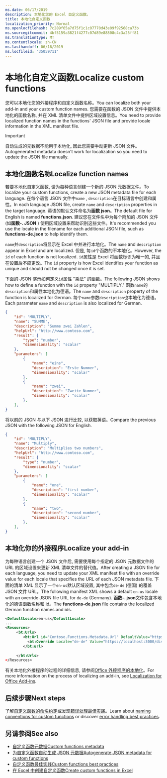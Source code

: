 ```yaml
---
ms.date: 06/17/2019
description: 本地化您的 Excel 自定义函数。
title: 本地化自定义函数
localization_priority: Normal
ms.openlocfilehash: 7c289f65a7d75f1c1c07770d43e09f92568ca73b
ms.sourcegitcommit: 4bf5159a3821f4277c07d89e88808c4c3a25ff81
ms.translationtype: MT
ms.contentlocale: zh-CN
ms.lasthandoff: 06/18/2019
ms.locfileid: "35059711"
---
```

# <a name="localize-custom-functions"></a><span data-ttu-id="87cff-103">本地化自定义函数</span><span class="sxs-lookup"><span data-stu-id="87cff-103">Localize custom functions</span></span>

<span data-ttu-id="87cff-104">您可以本地化您的外接程序和自定义函数名称。</span><span class="sxs-lookup"><span data-stu-id="87cff-104">You can localize both your add-in and your custom function names.</span></span> <span data-ttu-id="87cff-105">您需要在函数的 JSON 文件中提供本地化的函数名称, 并在 XML 清单文件中提供区域设置信息。</span><span class="sxs-lookup"><span data-stu-id="87cff-105">You need to provide localized function names in the functions' JSON file and provide locale information in the XML manifest file.</span></span>

>[!IMPORTANT]
> <span data-ttu-id="87cff-106">自动生成的元数据不能用于本地化, 因此您需要手动更新 JSON 文件。</span><span class="sxs-lookup"><span data-stu-id="87cff-106">Autogenerated metadata doesn't work for localization so you need to update the JSON file manually.</span></span>

## <a name="localize-function-names"></a><span data-ttu-id="87cff-107">本地化函数名称</span><span class="sxs-lookup"><span data-stu-id="87cff-107">Localize function names</span></span>

<span data-ttu-id="87cff-108">若要本地化自定义函数, 请为每种语言创建一个新的 JSON 元数据文件。</span><span class="sxs-lookup"><span data-stu-id="87cff-108">To localize your custom functions, create a new JSON metadata file for each language.</span></span> <span data-ttu-id="87cff-109">在每个语言 JSON 文件中`name` , `description`在目标语言中创建和属性。</span><span class="sxs-lookup"><span data-stu-id="87cff-109">In each language JSON file, create `name` and `description` properties in the target language.</span></span> <span data-ttu-id="87cff-110">英语的默认文件命名为**函数 json**。</span><span class="sxs-lookup"><span data-stu-id="87cff-110">The default file for English is named **functions.json**.</span></span> <span data-ttu-id="87cff-111">建议您在文件名中为每个附加的 JSON 文件 (如**函数-. JSON** ) 使用区域设置来帮助识别这些文件。</span><span class="sxs-lookup"><span data-stu-id="87cff-111">It's recommended you use the locale in the filename for each additional JSON file, such as **functions-de.json** to help identify them.</span></span>

<span data-ttu-id="87cff-112">`name`并`description`将显示在 Excel 中并进行本地化。</span><span class="sxs-lookup"><span data-stu-id="87cff-112">The `name` and `description` appear in Excel and are localized.</span></span> <span data-ttu-id="87cff-113">但是, 每`id`个函数的不本地化。</span><span class="sxs-lookup"><span data-stu-id="87cff-113">However, the `id` of each function is not localized.</span></span> <span data-ttu-id="87cff-114">`id`属性是 Excel 将函数标识为唯一的, 并且在设置后不应更改。</span><span class="sxs-lookup"><span data-stu-id="87cff-114">The `id` property is how Excel identifies your function as unique and should not be changed once it is set.</span></span>

<span data-ttu-id="87cff-115">下面的 JSON 演示如何定义`id`属性 "乘法" 的函数。</span><span class="sxs-lookup"><span data-stu-id="87cff-115">The following JSON shows how to define a function with the `id` property "MULTIPLY."</span></span> <span data-ttu-id="87cff-116">函数`name`的`description`和属性本地化为德语。</span><span class="sxs-lookup"><span data-stu-id="87cff-116">The `name` and `description` property of the function is localized for German.</span></span> <span data-ttu-id="87cff-117">每个`name`参数`description`也本地化为德语。</span><span class="sxs-lookup"><span data-stu-id="87cff-117">Each parameter `name` and `description` is also localized for German.</span></span>

```JSON
{
    "id": "MULTIPLY",
    "name": "SUMME",
    "description": "Summe zwei Zahlen",
    "helpUrl": "http://www.contoso.com",
    "result": {
        "type": "number",
        "dimensionality": "scalar"
    },
    "parameters": [
        {
            "name": "eins",
            "description": "Erste Nummer",
            "dimensionality": "scalar"
        },
        {
            "name": "zwei",
            "description": "Zweite Nummer",
            "dimensionality": "scalar"
        },
    ],
}
```

<span data-ttu-id="87cff-118">将以前的 JSON 与以下 JSON 进行比较, 以获取英语。</span><span class="sxs-lookup"><span data-stu-id="87cff-118">Compare the previous JSON with the following JSON for English.</span></span>

```JSON
{
    "id": "MULTIPLY",
    "name": "Multiply",
    "description": "Multiplies two numbers",
    "helpUrl": "http://www.contoso.com",
    "result": {
        "type": "number",
        "dimensionality": "scalar"
    },
    "parameters": [
        {
            "name": "one",
            "description": "first number",
            "dimensionality": "scalar"
        },
        {
            "name": "two",
            "description": "second number",
            "dimensionality": "scalar"
        },
    ],
}
```

## <a name="localize-your-add-in"></a><span data-ttu-id="87cff-119">本地化你的外接程序</span><span class="sxs-lookup"><span data-stu-id="87cff-119">Localize your add-in</span></span>

<span data-ttu-id="87cff-120">为每种语言创建一个 JSON 文件后, 需要使用每个指定的 JSON 元数据文件的 URL 的区域设置来更新 XML 清单文件的替代值。</span><span class="sxs-lookup"><span data-stu-id="87cff-120">After creating a JSON file for each language, you need to update your XML manifest file with an override value for each locale that specifies the URL of each JSON metadata file.</span></span> <span data-ttu-id="87cff-121">下面的清单 XML 显示了一个`en-us`默认区域设置, 其中包含`de-de` (德国) 的覆盖 JSON 文件 URL。</span><span class="sxs-lookup"><span data-stu-id="87cff-121">The following manifest XML shows a default `en-us` locale with an override JSON file URL for `de-de` (Germany).</span></span> <span data-ttu-id="87cff-122">**函数-. json**文件包含本地化的德语函数名称和 id。</span><span class="sxs-lookup"><span data-stu-id="87cff-122">The **functions-de.json** file contains the localized German function names and ids.</span></span>

```XML
<DefaultLocale>en-us</DefaultLocale>
...
<Resources>
     <bt:Urls>
        <bt:Url id="Contoso.Functions.Metadata.Url" DefaultValue="https://localhost:3000/dist/functions.json"/>
          <bt:Override Locale="de-de" Value="https://localhost:3000/dist/functions-de.json" />
        </bt:url>
        
     </bt:Urls>
</Resources>
```

<span data-ttu-id="87cff-123">有关本地化外接程序的过程的详细信息, 请参阅[Office 外接程序的本地化](../develop/localization.md#control-localization-from-the-manifest)。</span><span class="sxs-lookup"><span data-stu-id="87cff-123">For more information on the process of localizing an add-in, see [Localization for Office Add-ins](../develop/localization.md#control-localization-from-the-manifest).</span></span>

## <a name="next-steps"></a><span data-ttu-id="87cff-124">后续步骤</span><span class="sxs-lookup"><span data-stu-id="87cff-124">Next steps</span></span>
<span data-ttu-id="87cff-125">了解[自定义函数的命名约定](custom-functions-naming.md)或发现[错误处理最佳实践](custom-functions-errors.md)。</span><span class="sxs-lookup"><span data-stu-id="87cff-125">Learn about [naming conventions for custom functions](custom-functions-naming.md) or discover [error handling best practices](custom-functions-errors.md).</span></span>

## <a name="see-also"></a><span data-ttu-id="87cff-126">另请参阅</span><span class="sxs-lookup"><span data-stu-id="87cff-126">See also</span></span>

* [<span data-ttu-id="87cff-127">自定义函数元数据</span><span class="sxs-lookup"><span data-stu-id="87cff-127">Custom functions metadata</span></span>](custom-functions-json.md)
* [<span data-ttu-id="87cff-128">为自定义函数自动生成 JSON 元数据</span><span class="sxs-lookup"><span data-stu-id="87cff-128">Autogenerate JSON metadata for custom functions</span></span>](custom-functions-json-autogeneration.md)
* [<span data-ttu-id="87cff-129">自定义函数最佳实践</span><span class="sxs-lookup"><span data-stu-id="87cff-129">Custom functions best practices</span></span>](custom-functions-best-practices.md)
* [<span data-ttu-id="87cff-130">在 Excel 中创建自定义函数</span><span class="sxs-lookup"><span data-stu-id="87cff-130">Create custom functions in Excel</span></span>](custom-functions-overview.md)
